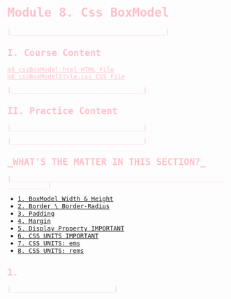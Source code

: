 <style>
h1,h2,h3,p,a {
    font-family: Verdana,monospace;
    color: pink;
    
}
</style>

<h1>Module 8. Css BoxModel</h1>
<p>|__________________________________________|</p>

<h2>I. Course Content</h2>

[m8_cssBoxModel.html HTML File](m8_cssBoxModel.html)<br>
[m8_cssBoxModelStyle.css CSS File](m8_cssBoxModelStyle.css)

<p>|____________________________________|</p>


<h2>II. Practice Content</h2>

<p>|____________________________________|</p>



<p>|____________________________________|</p>



<h2>_WHAT'S THE MATTER IN THIS SECTION?_</h2>
<p>|_____________________________________________________________________|</p>

<p id="goUP"></p>
<ul>
    <li><a href="">1. BoxModel Width & Height</a></li>
    <li><a href="">2. Border \ Border-Radius</a></li>
    <li><a href="">3. Padding</a></li>
    <li><a href="">4. Margin </a></li>
    <li><a href="">5. Display Property IMPORTANT </a></li>
    <li><a href="">6. CSS UNITS IMPORTANT</a></li>
    <li><a href="">7. CSS UNITS: ems </a></li>
    <li><a href="">8. CSS UNITS: rems </a></li>
</ul>



<h2>1. </h2>
<p>|____________________________|</p>

```html

```

```html

```
